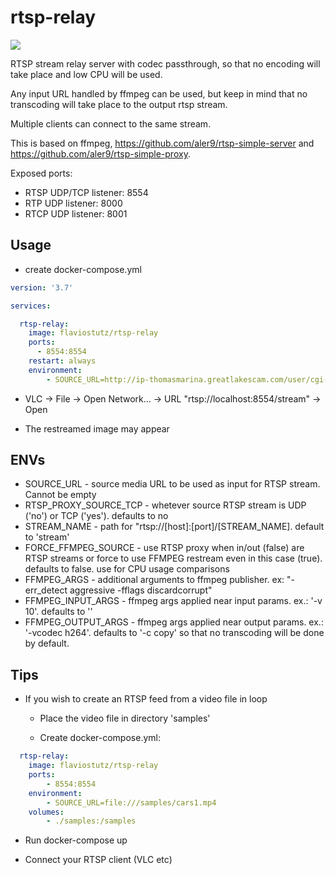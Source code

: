 # rtsp-relay

<img src="https://img.shields.io/docker/automated/flaviostutz/rtsp-relay"/>

RTSP stream relay server with codec passthrough, so that no encoding will take place and low CPU will be used.

Any input URL handled by ffmpeg can be used, but keep in mind that no transcoding will take place to the output rtsp stream.

Multiple clients can connect to the same stream.

This is based on ffmpeg, https://github.com/aler9/rtsp-simple-server and https://github.com/aler9/rtsp-simple-proxy.

Exposed ports:

* RTSP UDP/TCP listener: 8554
* RTP UDP listener: 8000
* RTCP UDP listener: 8001


## Usage

* create docker-compose.yml

```yml
version: '3.7'

services:

  rtsp-relay:
    image: flaviostutz/rtsp-relay
    ports:
      - 8554:8554
    restart: always
    environment:
        - SOURCE_URL=http://ip-thomasmarina.greatlakescam.com/user/cgi-bin/getstream.cgi?10&&&&0&0&0&0&0
```

* VLC -> File -> Open Network... -> URL "rtsp://localhost:8554/stream" -> Open

* The restreamed image may appear

## ENVs

* SOURCE_URL - source media URL to be used as input for RTSP stream. Cannot be empty
* RTSP_PROXY_SOURCE_TCP - whetever source RTSP stream is UDP ('no') or TCP ('yes'). defaults to no
* STREAM_NAME - path for "rtsp://[host]:[port]/[STREAM_NAME]. default to 'stream'
* FORCE_FFMPEG_SOURCE - use RTSP proxy when in/out (false) are RTSP streams or force to use FFMPEG restream even in this case (true). defaults to false. use for CPU usage comparisons
* FFMPEG_ARGS - additional arguments to ffmpeg publisher. ex: "-err_detect aggressive -fflags discardcorrupt"
* FFMPEG_INPUT_ARGS - ffmpeg args applied near input params. ex.: '-v 10'. defaults to ''
* FFMPEG_OUTPUT_ARGS - ffmpeg args applied near output params. ex.: '-vcodec h264'. defaults to '-c copy' so that no transcoding will be done by default.

## Tips

* If you wish to create an RTSP feed from a video file in loop

  * Place the video file in directory 'samples'

  * Create docker-compose.yml:

```yml
  rtsp-relay:
    image: flaviostutz/rtsp-relay
    ports:
        - 8554:8554
    environment:
        - SOURCE_URL=file:///samples/cars1.mp4
    volumes:
        - ./samples:/samples
```

  * Run docker-compose up

  * Connect your RTSP client (VLC etc)

